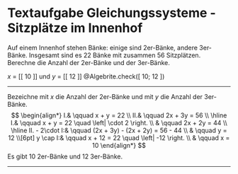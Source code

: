 <!--
version:  0.0.1
language: de


@style
main > *:not(:last-child) {
  margin-bottom: 3rem;
}

input {
    text-align: center;
}

.flex-container {
    display: flex;
    flex-wrap: wrap;
    align-items: stretch;
    gap: 20px;
}

.flex-child {
    flex: 1;
    min-width: 350px;
    margin-right: 20px;
}

@media (max-width: 400px) {
    .flex-child {
        flex: 100%;
        margin-right: 0;
    }
}
@end

formula: \carry   \textcolor{red}{\scriptsize #1}
formula: \digit   \rlap{\carry{#1}}\phantom{#2}#2
formula: \permil  \text{‰}

import: https://raw.githubusercontent.com/LiaTemplates/Tikz-Jax/main/README.md

script: https://cdn.jsdelivr.net/gh/LiaTemplates/Tikz-Jax@main/dist/index.js

import: https://raw.githubusercontent.com/liaTemplates/algebrite/master/README.md




tags: Gleichungssysteme, Sachaufgabe, leicht, niedrig, Berechnen

comment: Löse eine Sachaufgabe zu Sitzplätzen im Innenhof mittels der Gleichungssysteme.

author: Martin Lommatzsch

-->




# Textaufgabe Gleichungssysteme - Sitzplätze im Innenhof


Auf einem Innenhof stehen Bänke: einige sind 2er-Bänke, andere 3er-Bänke. Insgesamt sind es 22 Bänke mit zusammen 56 Sitzplätzen.  
Berechne die Anzahl der 2er-Bänke und der 3er-Bänke.

<!-- data-solution-button="5"-->
$x$ = [[  10  ]] und $y$ = [[  12  ]]
@Algebrite.check([ 10; 12 ])
************
Bezeichne mit $x$ die Anzahl der 2er-Bänke und mit $y$ die Anzahl der 3er-Bänke.
$$
\begin{align*}
I.& \qquad x + y = 22 \\
II.& \qquad 2x + 3y = 56 \\ \hline
I.& \qquad x + y = 22 \quad \left| \cdot 2 \right. \\
& \qquad 2x + 2y = 44 \\ \hline
II. - 2\cdot I:& \qquad (2x + 3y) - (2x + 2y) = 56 - 44 \\
& \qquad y = 12 \\[6pt]
y \cap I:& \qquad x + 12 = 22 \quad \left| -12 \right. \\
& \qquad x = 10
\end{align*}
$$
Es gibt 10 2er-Bänke und 12 3er-Bänke.
************







